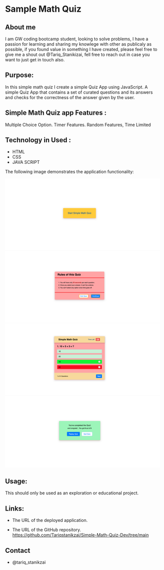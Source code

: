 # Sample Math Quiz

## About me
I am GW coding bootcamp student, looking to solve problems, I have a passion for learning  and sharing my knowlege with other as publicaly as possible, if you found value in something I have created, please feel free to give me a shout out @Tariq_Stanikizai, fell free to reach out in case you want to just get in touch also.

## Purpose:
In this simple math quiz I create a simple Quiz App using JavaScript. A simple Quiz App that contains a set of curated questions and its answers and checks for the correctness of the answer given by the user.


## Simple Math Quiz app Features :
Multiple Choice Option.
Timer Features.
Random Features,
Time Limited


## Technology in Used :
* HTML
* CSS
* JAVA SCRIPT




The following image demonstrates the application functionality:

![](./assets/1.png)
![](./assets/2.png)
![](./assets/3.png)
![](./assets/4.png)

## Usage:
This should only be used as an exploration or educational project.



## Links:

* The URL of the deployed application.

* The URL of the GitHub repository.
 https://github.com/Tariqstanikzai/Simple-Math-Quiz-Dev/tree/main

## Contact
 * @tariq_stanikzai
